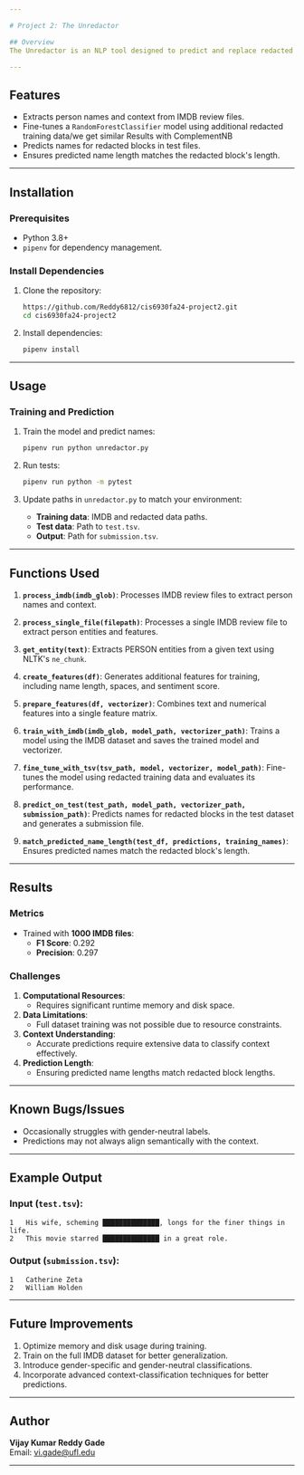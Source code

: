 ```yaml
---

# Project 2: The Unredactor

## Overview
The Unredactor is an NLP tool designed to predict and replace redacted names in text. Using a machine learning model trained on contextual data, it identifies the most likely names to fill redacted sections while ensuring the predicted names match the redacted block's length.

---
```


## Features
- Extracts person names and context from IMDB review files.
- Fine-tunes a `RandomForestClassifier` model using additional redacted training data/we get similar Results with ComplementNB
- Predicts names for redacted blocks in test files.
- Ensures predicted name length matches the redacted block's length.

---

## Installation

### Prerequisites
- Python 3.8+
- `pipenv` for dependency management.

### Install Dependencies
1. Clone the repository:
   ```bash
   https://github.com/Reddy6812/cis6930fa24-project2.git
   cd cis6930fa24-project2
   ```
2. Install dependencies:
   ```bash
   pipenv install
   ```

---

## Usage

### Training and Prediction
1. Train the model and predict names:
   ```bash
   pipenv run python unredactor.py
   ```

2. Run tests:
   ```bash
   pipenv run python -m pytest
   ```

3. Update paths in `unredactor.py` to match your environment:
   - **Training data**: IMDB and redacted data paths.
   - **Test data**: Path to `test.tsv`.
   - **Output**: Path for `submission.tsv`.

---

## Functions Used

1. **`process_imdb(imdb_glob)`**:
   Processes IMDB review files to extract person names and context.

2. **`process_single_file(filepath)`**:
   Processes a single IMDB review file to extract person entities and features.

3. **`get_entity(text)`**:
   Extracts PERSON entities from a given text using NLTK's `ne_chunk`.

4. **`create_features(df)`**:
   Generates additional features for training, including name length, spaces, and sentiment score.

5. **`prepare_features(df, vectorizer)`**:
   Combines text and numerical features into a single feature matrix.

6. **`train_with_imdb(imdb_glob, model_path, vectorizer_path)`**:
   Trains a model using the IMDB dataset and saves the trained model and vectorizer.

7. **`fine_tune_with_tsv(tsv_path, model, vectorizer, model_path)`**:
   Fine-tunes the model using redacted training data and evaluates its performance.

8. **`predict_on_test(test_path, model_path, vectorizer_path, submission_path)`**:
   Predicts names for redacted blocks in the test dataset and generates a submission file.

9. **`match_predicted_name_length(test_df, predictions, training_names)`**:
   Ensures predicted names match the redacted block's length.

---

## Results

### Metrics
- Trained with **1000 IMDB files**:
  - **F1 Score**: 0.292
  - **Precision**: 0.297

### Challenges
1. **Computational Resources**:
   - Requires significant runtime memory and disk space.
2. **Data Limitations**:
   - Full dataset training was not possible due to resource constraints.
3. **Context Understanding**:
   - Accurate predictions require extensive data to classify context effectively.
4. **Prediction Length**:
   - Ensuring predicted name lengths match redacted block lengths.

---

## Known Bugs/Issues
- Occasionally struggles with gender-neutral labels.
- Predictions may not always align semantically with the context.

---

## Example Output

### Input (`test.tsv`):
```
1   His wife, scheming ██████████████, longs for the finer things in life.
2   This movie starred ██████████████ in a great role.
```

### Output (`submission.tsv`):
```
1   Catherine Zeta
2   William Holden
```

---

## Future Improvements
1. Optimize memory and disk usage during training.
2. Train on the full IMDB dataset for better generalization.
3. Introduce gender-specific and gender-neutral classifications.
4. Incorporate advanced context-classification techniques for better predictions.

---

## Author
**Vijay Kumar Reddy Gade**  
Email: [vi.gade@ufl.edu](mailto:vi.gade@ufl.edu)

---
